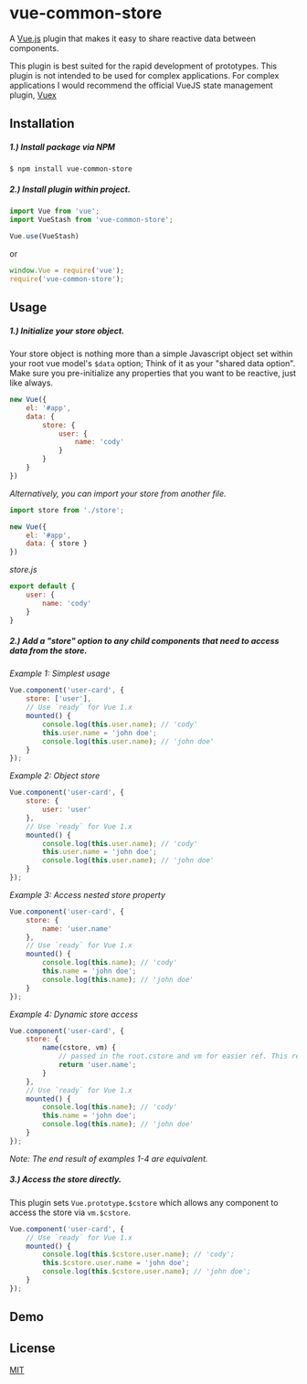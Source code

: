 # vue-common-store

A [Vue.js](http://vuejs.org) plugin that makes it easy to share reactive data between components.

This plugin is best suited for the rapid development of prototypes. This plugin is not intended to be used for complex applications.
For complex applications I would recommend the official VueJS state management plugin, [Vuex](https://github.com/vuejs/vuex)

## Installation

##### 1.) Install package via NPM

```
$ npm install vue-common-store
```

##### 2.) Install plugin within project.
```js
import Vue from 'vue';
import VueStash from 'vue-common-store';

Vue.use(VueStash)
```

or

```js
window.Vue = require('vue');
require('vue-common-store');
```

## Usage

##### 1.) Initialize your store object.
Your store object is nothing more than a simple Javascript object set within your root vue model's `$data` option; Think of it as your "shared data option". Make sure you pre-initialize any properties that you want to be reactive, just like always.

```js
new Vue({
    el: '#app',
    data: {
        store: {
            user: {
                name: 'cody'
            }
        }
    }
})
```

_Alternatively, you can import your store from another file._
```js
import store from './store';

new Vue({
    el: '#app',
    data: { store }
})
```

_store.js_
```js
export default {
    user: {
        name: 'cody'
    }
}
```

##### 2.) Add a "store" option to any child components that need to access data from the store.

*Example 1: Simplest usage*
```js
Vue.component('user-card', {
    store: ['user'],
    // Use `ready` for Vue 1.x
    mounted() {
        console.log(this.user.name); // 'cody'
        this.user.name = 'john doe';
        console.log(this.user.name); // 'john doe'
    }
});
```

*Example 2: Object store*

```js
Vue.component('user-card', {
    store: {
        user: 'user'
    },
    // Use `ready` for Vue 1.x
    mounted() {
        console.log(this.user.name); // 'cody'
        this.user.name = 'john doe';
        console.log(this.user.name); // 'john doe'
    }
});
```

*Example 3: Access nested store property*

```js
Vue.component('user-card', {
    store: {
        name: 'user.name'
    },
    // Use `ready` for Vue 1.x
    mounted() {
        console.log(this.name); // 'cody'
        this.name = 'john doe';
        console.log(this.name); // 'john doe'
    }
});
```

*Example 4: Dynamic store access*

```js
Vue.component('user-card', {
    store: {
        name(cstore, vm) {
            // passed in the root.cstore and vm for easier ref. This refers to the vm.cstore
            return 'user.name';
        }
    },
    // Use `ready` for Vue 1.x
    mounted() {
        console.log(this.name); // 'cody'
        this.name = 'john doe';
        console.log(this.name); // 'john doe'
    }
});
```

*Note: The end result of examples 1-4 are equivalent.*

##### 3.) Access the store directly.
This plugin sets `Vue.prototype.$cstore` which allows any component to access the store via `vm.$cstore`.
```js
Vue.component('user-card', {
    // Use `ready` for Vue 1.x
    mounted() {
        console.log(this.$cstore.user.name); // 'cody';
        this.$cstore.user.name = 'john doe';
        console.log(this.$cstore.user.name); // 'john doe';
    }
});
```

## Demo

## License

[MIT](http://opensource.org/licenses/MIT)
